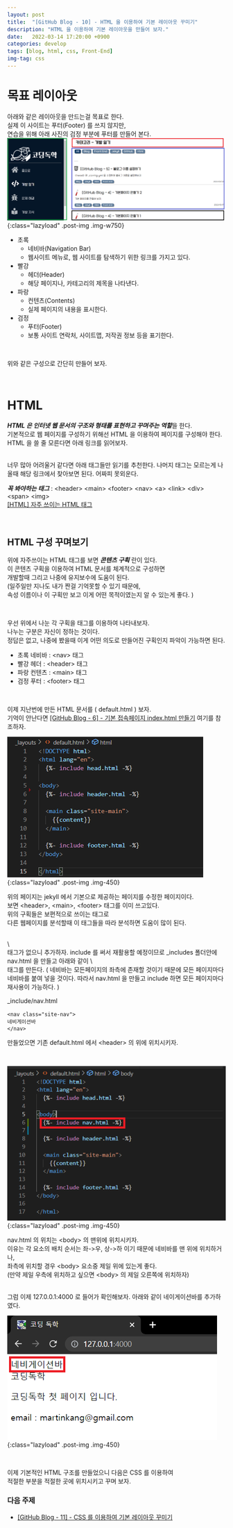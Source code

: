 ```yaml
---
layout: post
title:  "[GitHub Blog - 10] - HTML 을 이용하여 기본 레이아웃 꾸미기"
description: "HTML 을 이용하여 기본 레이아웃을 만들어 보자."
date:   2022-03-14 17:20:00 +0900
categories: develop
tags: [blog, html, css, Front-End]
img-tag: css
---
```


# 목표 레이아웃
아래와 같은 레이아웃을 만드는걸 목표로 한다.  
실제 이 사이트는 푸터(Footer) 를 쓰지 않지만,   
연습을 위해 아래 사진의 검정 부분에 푸터를 만들어 본다.   
![base](/assets/img/post-img/base-layout/base.png){:class="lazyload" .post-img .img-w750}  
- 초록 
    - 네비바(Navigation Bar)
    - 웹사이트 메뉴로, 웹 사이트를 탐색하기 위한 링크를 가지고 있다.   
- 빨강 
    - 헤더(Header)
    - 해당 페이지나, 카테고리의 제목을 나타낸다.  
- 파랑
    - 컨텐츠(Contents)
    - 실제 페이지의 내용을 표시한다.  
- 검정 
    - 푸터(Footer)
    - 보통 사이트 연락처, 사이트맵, 저작권 정보 등을 표기한다.

<br>

위와 같은 구성으로 간단히 만들어 보자.  

<br>

# HTML 
***HTML 은 인터넷 웹 문서의 구조와 형태를 표현하고 꾸며주는 역할***을 한다.   
기본적으로 웹 페이지를 구성하기 위해선 HTML 을 이용하여 페이지를 구성해야 한다.  
HTML 을 쓸 줄 모른다면 아래 링크를 읽어보자.  

<br>
너무 많아 어려울거 같다면 아래 태그들만 읽기를 추천한다.    
나머지 태그는 모르는게 나올때 해당 링크에서 찾아보면 된다.  
어짜피 못외운다.    
<br>

***꼭 봐야하는 태그*** : \<header> \<main> \<footer> \<nav> \<a> \<link> \<div> \<span> \<img>   
[[HTML] 자주 쓰이는 HTML 태그][html-link]   



<br>

## HTML 구성 꾸며보기
위에 자주쓰이는 HTML 태그를 보면 ***콘텐츠 구획*** 란이 있다.  
이 콘텐츠 구획을 이용하여 HTML 문서를 체계적으로 구성하면   
개발할때 그리고 나중에 유지보수에 도움이 된다.   
(일주일만 지나도 내가 짠걸 기억못할 수 있기 때문에,   
속성 이름이나 이 구획만 보고 이게 어떤 목적이였는지 알 수 있는게 좋다. )   

<br>

우선 위에서 나눈 각 구획을 태그를 이용하여 나타내보자.  
나누는 구분은 자신이 정하는 것이다.   
정답은 없고, 나중에 봤을때 이게 어떤 의도로 만들어진 구획인지 파악이 가능하면 된다.  

- 초록 네비바 : \<nav> 태그
- 빨강 헤더   : \<header> 태그
- 파랑 컨텐츠 : \<main> 태그
- 검정 푸터   : \<footer> 태그

<br>

이제 지난번에 만든 HTML 문서를 ( default.html ) 보자.  
기억이 안난다면 [[GitHub Blog - 6] - 기본 접속페이지 index.html 만들기][base-link] 여기를 참조하자.  

![default](/assets/img/post-img/base-layout/default.png){:class="lazyload" .post-img .img-450}  

위의 페이지는 jekyll 에서 기본으로 제공하는 페이지를 수정한 페이지이다.  
보면 \<header>, \<main>, \<footer> 태그를 이미 쓰고있다.  
위의 구획들은 보편적으로 쓰이는 태그로   
다른 웹페이지를 분석할때 이 태그들을 따라 분석하면 도움이 많이 된다.

<br>
\<nav> 태그가 없으니 추가하자.  
include 를 써서 재활용할 예정이므로 _includes 폴더안에 nav.html 을 만들고  
아래와 같이 \<nav> 태그를 만든다.     
( 네비바는 모든페이지의 좌측에 존재할 것이기 때문에 모든 페이지마다 네비바를 붙여 넣을 것이다.  
따라서 nav.html 을 만들고 include 하면 모든 페이지마다 재사용이 가능하다. )  


_include/nav.html
```
<nav class="site-nav">
네비게이션바
</nav>
```

만들었으면 기존 default.html 에서 \<header> 의 위에 위치시키자.  

<br>

![default2](/assets/img/post-img/base-layout/default-2.png){:class="lazyload" .post-img .img-450}  

nav.html 의 위치는 \<body> 의 맨위에 위치시키자.  
이유는 각 요소의 배치 순서는 좌->우, 상->하 이기 때문에 네비바를 맨 위에 위치하거나,    
좌측에 위치할 경우 \<body> 요소중 제일 위에 있는게 좋다.  
(만약 제일 우측에 위치하고 싶으면 \<body> 의 제일 오른쪽에 위치하자)  



<br>    
그럼 이제 127.0.0.1:4000 로 들어가 확인해보자.  
아래와 같이 네이게이션바를 추가하였다.  

![default-page](/assets/img/post-img/base-layout/default-page.png){:class="lazyload" .post-img .img-450}  

<br>

이제 기본적인 HTML 구조를 만들었으니 다음은 CSS 를 이용하여   
적절한 부분을 적절한 곳에 위치시키고 꾸며 보자.  
 

# 다음 주제
- [[GitHub Blog - 11] - CSS 를 이용하여 기본 레이아웃 꾸미기][layout-link]





[html-link]: /study/2022/03/09/html-tag.html
[base-link]: /develop/2022/01/17/blog-base-page2.html
[layout-link]: /develop/2022/03/15/blog-base-layout-css.html